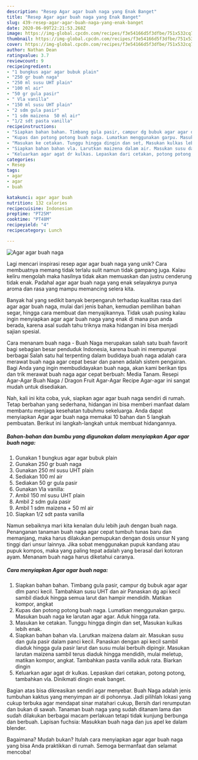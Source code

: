 ```yaml
---
description: "Resep Agar agar buah naga yang Enak Banget"
title: "Resep Agar agar buah naga yang Enak Banget"
slug: 439-resep-agar-agar-buah-naga-yang-enak-banget
date: 2020-06-09T22:21:53.268Z
image: https://img-global.cpcdn.com/recipes/f3e54166d5f3dfbe/751x532cq70/agar-agar-buah-naga-foto-resep-utama.jpg
thumbnail: https://img-global.cpcdn.com/recipes/f3e54166d5f3dfbe/751x532cq70/agar-agar-buah-naga-foto-resep-utama.jpg
cover: https://img-global.cpcdn.com/recipes/f3e54166d5f3dfbe/751x532cq70/agar-agar-buah-naga-foto-resep-utama.jpg
author: Nathan Dean
ratingvalue: 3.7
reviewcount: 9
recipeingredient:
- "1 bungkus agar agar bubuk plain"
- "250 gr buah naga"
- "250 ml susu UHT plain"
- "100 ml air"
- "50 gr gula pasir"
- " Vla vanilla"
- "150 ml susu UHT plain"
- "2 sdm gula pasir"
- "1 sdm maizena  50 ml air"
- "1/2 sdt pasta vanilla"
recipeinstructions:
- "Siapkan bahan bahan. Timbang gula pasir, campur dg bubuk agar agar dlm panci kecil. Tambahkan susu UHT dan air Panaskan dg api kecil sambil diaduk hingga semua larut dan hampir mendidih. Matikan kompor, angkat"
- "Kupas dan potong potong buah naga. Lumatkan menggunakan garpu. Masukan buah naga ke larutan agar agar. Aduk hingga rata."
- "Masukan ke cetakan. Tunggu hingga dingin dan set, Masukan kulkas lebih enak."
- "Siapkan bahan bahan vla. Larutkan maizena dalam air. Masukan susu dan gula pasir dalam panci kecil. Panaskan dengan api kecil sambil diaduk hingga gula pasir larut dan susu mulai berbuih dipingir. Masukan larutan maizena sambil terus diaduk hingga mendidih, mulai meletup, matikan kompor, angkat. Tambahkan pasta vanilla aduk rata. Biarkan dingin"
- "Keluarkan agar agat dr kulkas. Lepaskan dari cetakan, potong potong, tambahkan vla. Dinikmati dingin enak banget."
categories:
- Resep
tags:
- agar
- agar
- buah

katakunci: agar agar buah 
nutrition: 132 calories
recipecuisine: Indonesian
preptime: "PT25M"
cooktime: "PT48M"
recipeyield: "4"
recipecategory: Lunch

---
```



![Agar agar buah naga](https://img-global.cpcdn.com/recipes/f3e54166d5f3dfbe/751x532cq70/agar-agar-buah-naga-foto-resep-utama.jpg)

Lagi mencari inspirasi resep agar agar buah naga yang unik? Cara membuatnya memang tidak terlalu sulit namun tidak gampang juga. Kalau keliru mengolah maka hasilnya tidak akan memuaskan dan justru cenderung tidak enak. Padahal agar agar buah naga yang enak selayaknya punya aroma dan rasa yang mampu memancing selera kita.

Banyak hal yang sedikit banyak berpengaruh terhadap kualitas rasa dari agar agar buah naga, mulai dari jenis bahan, kemudian pemilihan bahan segar, hingga cara membuat dan menyajikannya. Tidak usah pusing kalau ingin menyiapkan agar agar buah naga yang enak di mana pun anda berada, karena asal sudah tahu triknya maka hidangan ini bisa menjadi sajian spesial.

Cara menanam buah naga - Buah Naga merupakan salah satu buah favorit bagi sebagian besar penduduk Indonesia, karena buah ini mempunyai berbagai Salah satu hal terpenting dalam budidaya buah naga adalah cara merawat buah naga agar cepat besar dan panen adalah sistem pengairan. Bagi Anda yang ingin membudidayakan buah naga, akan kami berikan tips dan trik merawat buah naga agar cepat berbuah: Media Tanam. Resepi Agar-Agar Buah Naga / Dragon Fruit Agar-Agar Recipe Agar-agar ini sangat mudah untuk disediakan.


Nah, kali ini kita coba, yuk, siapkan agar agar buah naga sendiri di rumah. Tetap berbahan yang sederhana, hidangan ini bisa memberi manfaat dalam membantu menjaga kesehatan tubuhmu sekeluarga. Anda dapat menyiapkan Agar agar buah naga memakai 10 bahan dan 5 langkah pembuatan. Berikut ini langkah-langkah untuk membuat hidangannya.

<!--inarticleads1-->

##### Bahan-bahan dan bumbu yang digunakan dalam menyiapkan Agar agar buah naga:

1. Gunakan 1 bungkus agar agar bubuk plain
1. Gunakan 250 gr buah naga
1. Gunakan 250 ml susu UHT plain
1. Sediakan 100 ml air
1. Sediakan 50 gr gula pasir
1. Gunakan  Vla vanilla:
1. Ambil 150 ml susu UHT plain
1. Ambil 2 sdm gula pasir
1. Ambil 1 sdm maizena + 50 ml air
1. Siapkan 1/2 sdt pasta vanilla


Namun sebaiknya mari kita kenalan dulu lebih jauh dengan buah naga. Penanganan tanaman buah naga agar cepat tumbuh tunas baru dan memanjang, maka harus dilakukan pemupukan dengan dosis unsur N yang tinggi dari unsur lainnya. Jika sobat menggunakan pupuk kandang atau pupuk kompos, maka yang paling tepat adalah yang berasal dari kotoran ayam. Menanam buah naga harus diketahui caranya. 

<!--inarticleads2-->

##### Cara menyiapkan Agar agar buah naga:

1. Siapkan bahan bahan. Timbang gula pasir, campur dg bubuk agar agar dlm panci kecil. Tambahkan susu UHT dan air Panaskan dg api kecil sambil diaduk hingga semua larut dan hampir mendidih. Matikan kompor, angkat
1. Kupas dan potong potong buah naga. Lumatkan menggunakan garpu. Masukan buah naga ke larutan agar agar. Aduk hingga rata.
1. Masukan ke cetakan. Tunggu hingga dingin dan set, Masukan kulkas lebih enak.
1. Siapkan bahan bahan vla. Larutkan maizena dalam air. Masukan susu dan gula pasir dalam panci kecil. Panaskan dengan api kecil sambil diaduk hingga gula pasir larut dan susu mulai berbuih dipingir. Masukan larutan maizena sambil terus diaduk hingga mendidih, mulai meletup, matikan kompor, angkat. Tambahkan pasta vanilla aduk rata. Biarkan dingin
1. Keluarkan agar agat dr kulkas. Lepaskan dari cetakan, potong potong, tambahkan vla. Dinikmati dingin enak banget.


Bagian atas bisa dikreasikan sendiri agar menyebar. Buah Naga adalah jenis tumbuhan kaktus yang menyimpan air di pohonnya. Jadi pilihlah lokasi yang cukup terbuka agar mendapat sinar matahari cukup, Bersih dari rerumputan dan bukan di sawah. Tanaman buah naga yang sudah ditanam lama dan sudah dilakukan berbagai macam perlakuan tetapi tidak kunjung berbunga dan berbuah. Lapisan fuchsia: Masukkan buah naga dan jus apel ke dalam blender. 

Bagaimana? Mudah bukan? Itulah cara menyiapkan agar agar buah naga yang bisa Anda praktikkan di rumah. Semoga bermanfaat dan selamat mencoba!
